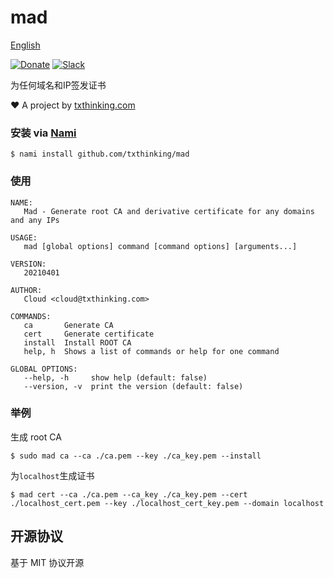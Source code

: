 # mad

[English](README.md)

[![Donate](https://img.shields.io/badge/Support-Donate-ff69b4.svg)](https://www.txthinking.com/opensource-support.html)
[![Slack](https://img.shields.io/badge/Join-Slack-ff69b4.svg)](https://docs.google.com/forms/d/e/1FAIpQLSdzMwPtDue3QoezXSKfhW88BXp57wkbDXnLaqokJqLeSWP9vQ/viewform)

为任何域名和IP签发证书

❤️ A project by [txthinking.com](https://www.txthinking.com)

### 安装 via [Nami](https://github.com/txthinking/nami)

    $ nami install github.com/txthinking/mad

### 使用

```
NAME:
   Mad - Generate root CA and derivative certificate for any domains and any IPs

USAGE:
   mad [global options] command [command options] [arguments...]

VERSION:
   20210401

AUTHOR:
   Cloud <cloud@txthinking.com>

COMMANDS:
   ca       Generate CA
   cert     Generate certificate
   install  Install ROOT CA
   help, h  Shows a list of commands or help for one command

GLOBAL OPTIONS:
   --help, -h     show help (default: false)
   --version, -v  print the version (default: false)
```

### 举例

生成 root CA

```
$ sudo mad ca --ca ./ca.pem --key ./ca_key.pem --install
```

为`localhost`生成证书

```
$ mad cert --ca ./ca.pem --ca_key ./ca_key.pem --cert ./localhost_cert.pem --key ./localhost_cert_key.pem --domain localhost
```

## 开源协议

基于 MIT 协议开源
